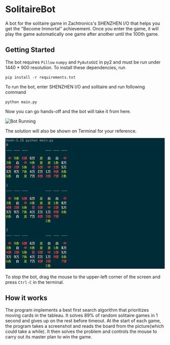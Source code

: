 # SolitaireBot
A bot for the solitaire game in Zachtronics's SHENZHEN I/O that helps you get the "Become Immortal" achievement. Once you enter the game, it will play the game automatically one game after another until the 100th game. 

## Getting Started
The bot requires ```Pillow``` ```numpy``` and ```PyAutoGUI``` in py2 and must be run under 1440 * 900 resolution. To install these dependencies, run

```
pip install -r requirements.txt
```

To run the bot, enter SHENZHEN I/O and solitaire and run following command

```
python main.py
```

Now you can go hands-off and the bot will take it from here. 

![Bot Running](bot.gif)

The solution will also be shown on Terminal for your reference. 

![Solution](solitaire_steps.png)

To stop the bot, drag the mouse to the upper-left corner of the screen and press ```Ctrl-C``` in the terminal. 

## How it works
The program implements a best first search algorithm that prioritizes moving cards in the tableau. It solves 89% of random solitaire games in 1 second and gives up on the rest before timeout. At the start of each game, the program takes a screenshot and reads the board from the picture(which could take a while). It then solves the problem and controls the mouse to carry out its master plan to win the game. 
